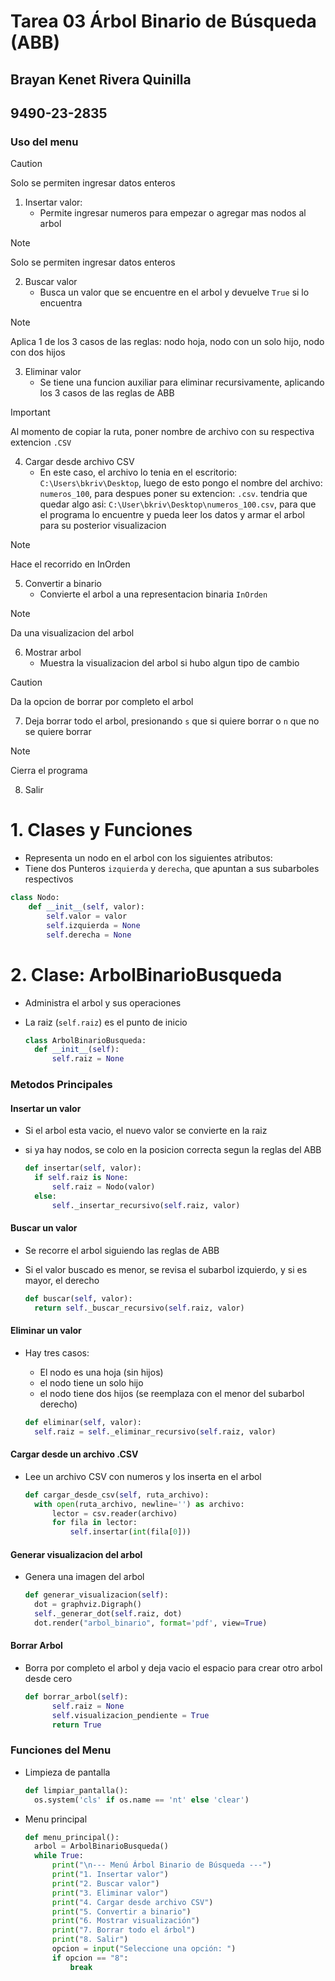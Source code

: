 # Tarea 03 Árbol Binario de Búsqueda (ABB)
## Brayan Kenet Rivera Quinilla 
## 9490-23-2835

### Uso del menu
> [!CAUTION]
> Solo se permiten ingresar datos enteros

1. Insertar valor:
    - Permite ingresar numeros para empezar o agregar mas nodos al arbol

> [!NOTE]
> Solo se permiten ingresar datos enteros
2. Buscar valor
    - Busca un valor que se encuentre en el arbol y devuelve `True` si lo encuentra

> [!NOTE]
> Aplica 1 de los 3 casos de las reglas: nodo hoja, nodo con un solo hijo, nodo con dos hijos
3. Eliminar valor
    - Se tiene una funcion auxiliar para eliminar recursivamente, aplicando los 3 casos de las reglas de ABB

> [!IMPORTANT]
> Al momento de copiar la ruta, poner nombre de archivo con su respectiva extencion `.CSV`
4. Cargar desde archivo CSV
    - En este caso, el archivo lo tenia en el escritorio: `C:\Users\bkriv\Desktop`, luego de esto pongo el nombre del archivo: `numeros_100`, para despues poner su extencion: `.csv`. tendria que quedar algo asi: `C:\User\bkriv\Desktop\numeros_100.csv`, para que el programa lo encuentre y pueda leer los datos y armar el arbol para su posterior visualizacion

> [!NOTE]
> Hace el recorrido en InOrden
5. Convertir a binario
    - Convierte el arbol a una representacion binaria `InOrden`

> [!NOTE]
> Da una visualizacion del arbol
6. Mostrar arbol
    - Muestra la visualizacion del arbol si hubo algun tipo de cambio

> [!CAUTION]
> Da la opcion de borrar por completo el arbol
7. Deja borrar todo el arbol, presionando `s` que si quiere borrar o `n` que no se quiere borrar

> [!NOTE]
> Cierra el programa
8. Salir


# 1. Clases y Funciones
- Representa un nodo en el arbol con los siguientes atributos:
- Tiene dos Punteros `izquierda` y `derecha`, que apuntan a sus subarboles respectivos
  
```Python
class Nodo:
    def __init__(self, valor):
        self.valor = valor
        self.izquierda = None
        self.derecha = None
```
# 2. Clase: ArbolBinarioBusqueda
- Administra el arbol y sus operaciones
- La raiz (`self.raiz`) es el punto de inicio
  
  ```Python
  class ArbolBinarioBusqueda:
    def __init__(self):
        self.raiz = None
  ```
### Metodos Principales
#### Insertar un valor
- Si el arbol esta vacio, el nuevo valor se convierte en la raiz
- si ya hay nodos, se colo en la posicion correcta segun la reglas del ABB
  
  ```Python
  def insertar(self, valor):
    if self.raiz is None:
        self.raiz = Nodo(valor)
    else:
        self._insertar_recursivo(self.raiz, valor)
  ```
#### Buscar un valor
- Se recorre el arbol siguiendo las reglas de ABB
- Si el valor buscado es menor, se revisa el subarbol izquierdo, y si es mayor, el derecho
  
  ```Python
  def buscar(self, valor):
    return self._buscar_recursivo(self.raiz, valor)
  ```
#### Eliminar un valor
+ Hay tres casos:
    + El nodo es una hoja (sin hijos)
    + el nodo tiene un solo hijo
    + el nodo tiene dos hijos (se reemplaza con el menor del subarbol derecho)

  ```Python
  def eliminar(self, valor):
    self.raiz = self._eliminar_recursivo(self.raiz, valor)
  ```
#### Cargar desde un archivo .CSV
- Lee un archivo CSV con numeros y los inserta en el arbol
  
  ```Python
  def cargar_desde_csv(self, ruta_archivo):
    with open(ruta_archivo, newline='') as archivo:
        lector = csv.reader(archivo)
        for fila in lector:
            self.insertar(int(fila[0]))
  ```
#### Generar visualizacion del arbol
- Genera una imagen del arbol
  
  ```Python
  def generar_visualizacion(self):
    dot = graphviz.Digraph()
    self._generar_dot(self.raiz, dot)
    dot.render("arbol_binario", format='pdf', view=True)
  ```
  
#### Borrar Arbol
- Borra por completo el arbol y deja vacio el espacio para crear otro arbol desde cero
  
  ```Python
  def borrar_arbol(self):
        self.raiz = None
        self.visualizacion_pendiente = True
        return True
  ```

### Funciones del Menu
- Limpieza de pantalla
  
  ```Python
  def limpiar_pantalla():
    os.system('cls' if os.name == 'nt' else 'clear')
  ```
- Menu principal
  
  ```Python
  def menu_principal():
    arbol = ArbolBinarioBusqueda()
    while True:
        print("\n--- Menú Árbol Binario de Búsqueda ---")
        print("1. Insertar valor")
        print("2. Buscar valor")
        print("3. Eliminar valor")
        print("4. Cargar desde archivo CSV")
        print("5. Convertir a binario")
        print("6. Mostrar visualización")
        print("7. Borrar todo el árbol")
        print("8. Salir")
        opcion = input("Seleccione una opción: ")
        if opcion == "8":
            break
  ```  
